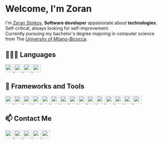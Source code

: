 # Welcome, I'm Zoran

I'm [Zoran Stojkov](https://www.zoranstojkov.it), **Software developer** appasionate about **technologies**. Self-critical, always looking for self-improvement.  
Currently pursuing my bachelor's degree majoring in computer science from The [University of Milano-Bicocca](https://www.disco.unimib.it).

## 👨🏻‍💻 Languages

<div>

<a href="#">
        <img src="https://img.shields.io/badge/-TypeScript-informational?style=flat&logo=typescript&logoColor=white&color=blue" height="25">
    </a>
    <a href="#">
        <img src="https://img.shields.io/badge/-JavaScript-informational?style=flat&logo=javascript&logoColor=black&color=F7DF1E" height="25">
    </a>
    <a href="#">
        <img src="https://img.shields.io/badge/-C%20Sharp-informational?style=flat&logo=c%20sharp&logoColor=white&color=95478d" height="25">
    </a>
 
 <a href="#">
        <img src="https://img.shields.io/badge/-php-informational?style=flat&logo=php&logoColor=white&color=7277ad" height="25">
    </a>

</div>

## :wrench: Frameworks and Tools

<div>

<a href="https://code.visualstudio.com">
        <img src="https://img.shields.io/badge/-Visual%20Studio%20Code-informational?style=flat&logo=visual-studio-code&logoColor=white&labelColor=007ACC&color=5d5d5d" height="25">
    </a>
    <a href="https://azure.microsoft.com">
        <img src="https://img.shields.io/badge/-Microsoft%20Azure-informational?style=flat&logo=Microsoft%20Azure&logoColor=white&labelColor=0089D6&color=5d5d5d" height="25">
    </a>
        <a href="https://cloud.google.com">
        <img src="https://img.shields.io/badge/-Google%20Cloud-informational?style=flat&logo=Google%20Cloud&logoColor=white&labelColor=4285F4&color=5d5d5d" height="25">
    </a>
    <a href="https://angular.io/">
        <img src="https://img.shields.io/badge/-Angular-informational?style=flat&logo=angular&logoColor=white&labelColor=d6012f&color=5d5d5d" height="25">
    </a>
    <a href="https://dotnet.microsoft.com/">
        <img src="https://img.shields.io/badge/-.Net%20Core-informational?style=flat&logo=.net&logoColor=white&labelColor=6a4097&color=5d5d5d" height="25">
    </a>
<a href="https://laravel.com/">
        <img src="https://img.shields.io/badge/-Laravel-informational?style=flat&logo=laravel&logoColor=f72a1b&labelColor=f7f7f7&color=5d5d5d" height="25">
    </a>
        <a href="https://reactjs.org/">
        <img src="https://img.shields.io/badge/-React-informational?style=flat&logo=react&logoColor=222&labelColor=61DAFB&color=5d5d5d" height="25">
    </a>
      <a href="https://www.electronjs.org/">
        <img src="https://img.shields.io/badge/-Electron-informational?style=flat&logo=electron&logoColor=white&labelColor=47848F&color=5d5d5d" height="25">
    </a>
     <a href="https://www.mysql.com/">
        <img src="https://img.shields.io/badge/-MySql-informational?style=flat&logo=mysql&logoColor=white&labelColor=4479A1&color=5d5d5d" height="25">
    </a>
    <a href="https://www.mongodb.com/">
        <img src="https://img.shields.io/badge/-MongoDB-informational?style=flat&logo=mongodb&logoColor=white&labelColor=47A248&color=5d5d5d" height="25">
    </a>
    <a href="https://nodejs.org/">
        <img src="https://img.shields.io/badge/-Node.js-informational?style=flat&logo=Node.js&logoColor=white&labelColor=339933&color=5d5d5d" height="25">
    </a>
     <a href="https://redux.js.org/">
        <img src="https://img.shields.io/badge/-Redux-informational?style=flat&logo=redux&logoColor=white&labelColor=764ABC&color=5d5d5d" height="25">
    </a>
     <a href="https://firebase.google.com/">
        <img src="https://img.shields.io/badge/-Firebase-informational?style=flat&logo=firebase&logoColor=white&labelColor=FFCA28&color=5d5d5d" height="25">
    </a>
    <a href="https://getbootstrap.com/">
        <img src="https://img.shields.io/badge/-Bootstrap-informational?style=flat&logo=Bootstrap&logoColor=white&labelColor=7952B3&color=5d5d5d" height="25">
    </a>
<a href="https://material.io/">
        <img src="https://img.shields.io/badge/-Material%20Design-informational?style=flat&logo=Material%20Design&logoColor=white&labelColor=757575&color=5d5d5d" height="25">
    </a>
</div>

## 📫 Contact Me

<div>

<a href="https://linkedin.com/in/zoran-stojkov"> 
    <img src="https://img.shields.io/badge/-Linkedin-informational?style=flat&logo=linkedin&logoColor=white&color=2867B2" height="25">
</a>

<a href="https://instagram.com/stojkov_z"> 
    <img src="https://img.shields.io/badge/-Instagram-informational?style=flat&logo=instagram&logoColor=white&color=6c38c1" height="25">
</a>

<a href="https://twitter.com/_stojkovzoran"> 
    <img src="https://img.shields.io/badge/-Twitter-informational?style=flat&logo=twitter&logoColor=white&color=00aced" height="25">
</a>

<a href="https://t.me/stojkovz"> 
    <img src="https://img.shields.io/badge/-Telegram-informational?style=flat&logo=telegram&logoColor=white&color=0088cc" height="25">
</a>

<a href="https://www.zoranstojkov.it"> 
    <img src="https://img.shields.io/badge/-BLOG-informational?style=flat&logo=hashnode&logoColor=white&color=2962FF" height="25">
</a>

</div>


<!--
[![Top Langs](https://github-readme-stats.vercel.app/api/top-langs/?username=stojkov-z)](https://github.com/stojkov-z)-->
